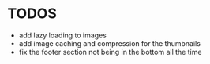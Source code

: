 # TODOS
- add lazy loading to images
- add image caching and compression for the thumbnails
- fix the footer section not being in the bottom all the time
